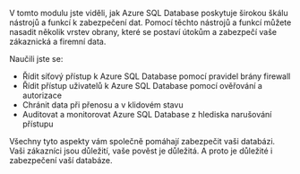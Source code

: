 V tomto modulu jste viděli, jak Azure SQL Database poskytuje širokou škálu nástrojů a funkcí k zabezpečení dat. Pomocí těchto nástrojů a funkcí můžete nasadit několik vrstev obrany, které se postaví útokům a zabezpečí vaše zákaznická a firemní data.

Naučili jste se:

- Řídit síťový přístup k Azure SQL Database pomocí pravidel brány firewall
- Řídit přístup uživatelů k Azure SQL Database pomocí ověřování a autorizace
- Chránit data při přenosu a v klidovém stavu
- Auditovat a monitorovat Azure SQL Database z hlediska narušování přístupu

Všechny tyto aspekty vám společně pomáhají zabezpečit vaši databázi. Vaši zákazníci jsou důležití, vaše pověst je důležitá. A proto je důležité i zabezpečení vaší databáze.